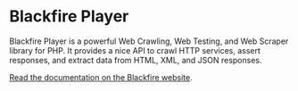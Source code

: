 Blackfire Player
================

Blackfire Player is a powerful Web Crawling, Web Testing, and Web Scraper
library for PHP. It provides a nice API to crawl HTTP services, assert
responses, and extract data from HTML, XML, and JSON responses.

[Read the documentation on the Blackfire website](https://blackfire.io/player).
